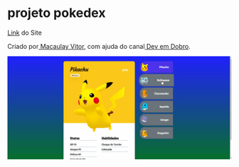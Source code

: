 <h1> projeto pokedex</h1>
<p><a href="https://macaulayvitor.github.io/projeto-landing-page/" target="_blank">Link</a> do Site</p>
 <p>Criado por<a href="https://github.com/MacaulayVitor" target="_blank"> Macaulay Vitor</a>, com ajuda do canal<a href="https://www.youtube.com/c/DevemDobro" target="_blank"> Dev em Dobro</a>.</p>

 <p align="center">
 <img alt="Demo" src="./Animação.gif">
</p>